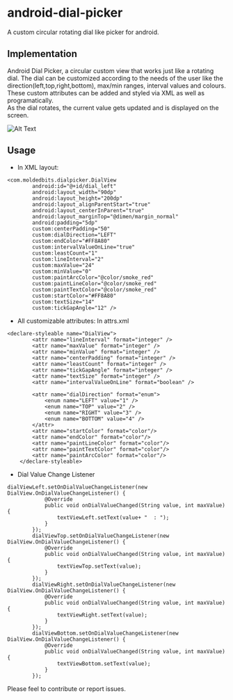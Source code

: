 # android-dial-picker
A custom circular rotating dial like picker for android.  

## Implementation

Android Dial Picker, a circular custom view that works just like a rotating dial. The dial can be customized according to the needs of the 
user like the direction(left,top,right,bottom), max/min ranges, interval values and colours. These custom attributes can be added and styled via XML as well as programatically.  
As the dial rotates, the current value gets updated and is displayed on the screen.  

![Alt Text](https://github.com/moldedbits/android-dial-picker/blob/master/gif/dial.gif)

## Usage
* In XML layout:
```
<com.moldedbits.dialpicker.DialView
        android:id="@+id/dial_left"
        android:layout_width="90dp"
        android:layout_height="200dp"
        android:layout_alignParentStart="true"
        android:layout_centerInParent="true"
        android:layout_marginTop="@dimen/margin_normal"
        android:padding="5dp"
        custom:centerPadding="50"
        custom:dialDirection="LEFT"
        custom:endColor="#FF8A80"
        custom:intervalValueOnLine="true"
        custom:leastCount="1"
        custom:lineInterval="2"
        custom:maxValue="24"
        custom:minValue="0"
        custom:paintArcColor="@color/smoke_red"
        custom:paintLineColor="@color/smoke_red"
        custom:paintTextColor="@color/smoke_red"
        custom:startColor="#FF8A80"
        custom:textSize="14"
        custom:tickGapAngle="12" />
```
* All customizable attributes: In attrs.xml 
```
<declare-styleable name="DialView">
        <attr name="lineInterval" format="integer" />
        <attr name="maxValue" format="integer" />
        <attr name="minValue" format="integer" />
        <attr name="centerPadding" format="integer" />
        <attr name="leastCount" format="integer" />
        <attr name="tickGapAngle" format="integer" />
        <attr name="textSize" format="integer" />
        <attr name="intervalValueOnLine" format="boolean" />

        <attr name="dialDirection" format="enum">
            <enum name="LEFT" value="1" />
            <enum name="TOP" value="2" />
            <enum name="RIGHT" value="3" />
            <enum name="BOTTOM" value="4" />
        </attr>
        <attr name="startColor" format="color"/>
        <attr name="endColor" format="color"/>
        <attr name="paintLineColor" format="color"/>
        <attr name="paintTextColor" format="color"/>
        <attr name="paintArcColor" format="color"/>
    </declare-styleable>
```
* Dial Value Change Listener
```
dialViewLeft.setOnDialValueChangeListener(new DialView.OnDialValueChangeListener() {
            @Override
            public void onDialValueChanged(String value, int maxValue) {
                textViewLeft.setText(value+ "  : ");
            }
        });
        dialViewTop.setOnDialValueChangeListener(new DialView.OnDialValueChangeListener() {
            @Override
            public void onDialValueChanged(String value, int maxValue) {
                textViewTop.setText(value);
            }
        });
        dialViewRight.setOnDialValueChangeListener(new DialView.OnDialValueChangeListener() {
            @Override
            public void onDialValueChanged(String value, int maxValue) {
                textViewRight.setText(value);
            }
        });
        dialViewBottom.setOnDialValueChangeListener(new DialView.OnDialValueChangeListener() {
            @Override
            public void onDialValueChanged(String value, int maxValue) {
                textViewBottom.setText(value);
            }
        });
```        
Please feel to contribute or report issues.

